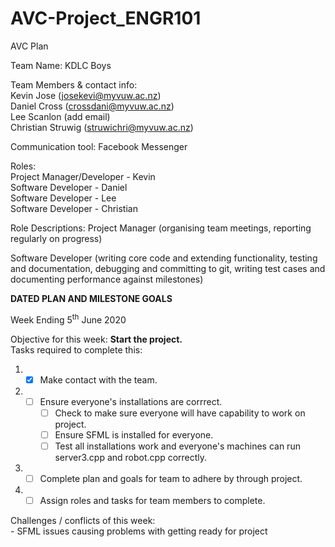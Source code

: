 # AVC-Project_ENGR101

AVC Plan

Team Name: KDLC Boys

Team Members & contact info:  
Kevin Jose (josekevi@myvuw.ac.nz)  
Daniel Cross (crossdani@myvuw.ac.nz)  
Lee Scanlon (add email)  
Christian Struwig (struwichri@myvuw.ac.nz)  

Communication tool: Facebook Messenger

Roles:\
Project Manager/Developer - Kevin  
Software Developer - Daniel  
Software Developer - Lee  
Software Developer - Christian

Role Descriptions:
Project Manager (organising team meetings, reporting regularly on progress)

Software Developer (writing core code and extending functionality, testing and documentation, debugging and committing to git, writing test cases and documenting performance against milestones)

**DATED PLAN AND MILESTONE GOALS**

Week Ending 5<sup>th</sup> June 2020

Objective for this week: **Start the project.**  
Tasks required to complete this:
1. - [x] Make contact with the team.
2. - [ ] Ensure everyone's installations are corrrect.
       - [ ] Check to make sure everyone will have capability to work on project.
       - [ ] Ensure SFML is installed for everyone.
       - [ ] Test all installations work and everyone's machines can run server3.cpp and robot.cpp correctly.
3. - [ ] Complete plan and goals for team to adhere by through project.
4. - [ ] Assign roles and tasks for team members to complete.  

Challenges / conflicts of this week:  
    - SFML issues causing problems with getting ready for project  
    
